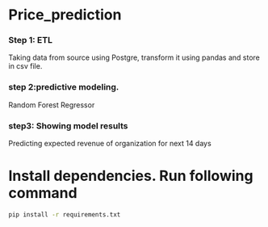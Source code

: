 # Price_prediction


### Step 1: ETL
Taking data from source using Postgre, transform it using pandas and store in csv file. 

### step 2:predictive modeling.

Random Forest Regressor

### step3: Showing model results

Predicting expected revenue of organization for next 14 days

# Install dependencies. Run following command

 ```bash
pip install -r requirements.txt
```
